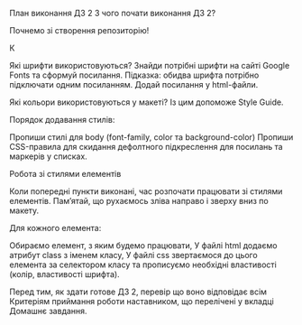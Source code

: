 План виконання ДЗ 2
З чого почати виконання ДЗ 2?



Почнемо зі створення репозиторію!








К











Які шрифти використовуються?
Знайди потрібні шрифти на сайті Google Fonts та сформуй посилання. Підказка: обидва шрифта потрібно підключати одним посиланням. Додай посилання у html-файли.


Які кольори використовуються у макеті?
Із цим допоможе Style Guide.



Порядок додавання стилів:



Пропиши стилі для body (font-family, color та background-color)
Пропиши CSS-правила для скидання дефолтного підкреслення для посилань та маркерів у списках.


Робота зі стилями елементів



Коли попередні пункти виконані, час розпочати працювати зі стилями елементів. Пам’ятай, що рухаємось зліва направо і зверху вниз по макету.

Для кожного елемента:

Обираємо елемент, з яким будемо працювати,
У файлі html додаємо атрибут class з іменем класу,
У файлі css звертаємося до цього елемента за селектором класу та прописуємо необхідні властивості (колір, властивості шрифта).


Перед тим, як здати готове ДЗ 2, перевір що воно відповідає всім Критеріям приймання роботи наставником, що перелічені у вкладці Домашнє завдання.